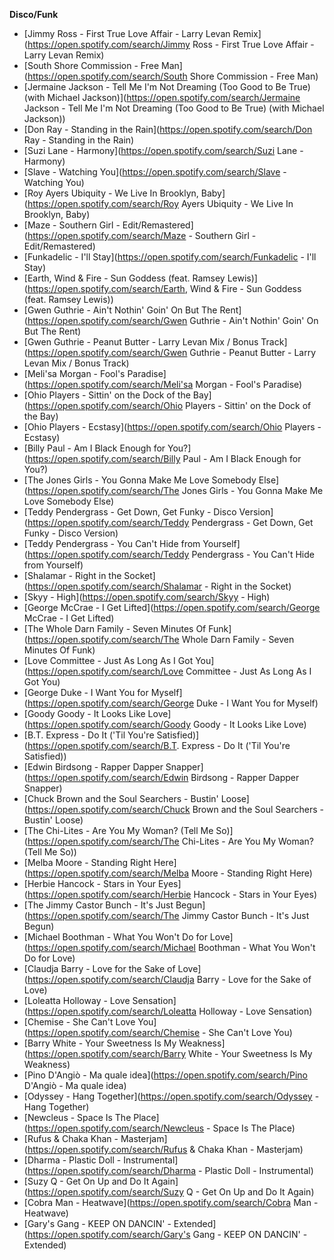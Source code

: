**Disco/Funk**
- [Jimmy Ross - First True Love Affair - Larry Levan Remix](https://open.spotify.com/search/Jimmy Ross - First True Love Affair - Larry Levan Remix)
- [South Shore Commission - Free Man](https://open.spotify.com/search/South Shore Commission - Free Man)
- [Jermaine Jackson - Tell Me I'm Not Dreaming (Too Good to Be True) (with Michael Jackson)](https://open.spotify.com/search/Jermaine Jackson - Tell Me I'm Not Dreaming (Too Good to Be True) (with Michael Jackson))
- [Don Ray - Standing in the Rain](https://open.spotify.com/search/Don Ray - Standing in the Rain)
- [Suzi Lane - Harmony](https://open.spotify.com/search/Suzi Lane - Harmony)
- [Slave - Watching You](https://open.spotify.com/search/Slave - Watching You)
- [Roy Ayers Ubiquity - We Live In Brooklyn, Baby](https://open.spotify.com/search/Roy Ayers Ubiquity - We Live In Brooklyn, Baby)
- [Maze - Southern Girl - Edit/Remastered](https://open.spotify.com/search/Maze - Southern Girl - Edit/Remastered)
- [Funkadelic - I'll Stay](https://open.spotify.com/search/Funkadelic - I'll Stay)
- [Earth, Wind & Fire - Sun Goddess (feat. Ramsey Lewis)](https://open.spotify.com/search/Earth, Wind & Fire - Sun Goddess (feat. Ramsey Lewis))
- [Gwen Guthrie - Ain't Nothin' Goin' On But The Rent](https://open.spotify.com/search/Gwen Guthrie - Ain't Nothin' Goin' On But The Rent)
- [Gwen Guthrie - Peanut Butter - Larry Levan Mix / Bonus Track](https://open.spotify.com/search/Gwen Guthrie - Peanut Butter - Larry Levan Mix / Bonus Track)
- [Meli'sa Morgan - Fool's Paradise](https://open.spotify.com/search/Meli'sa Morgan - Fool's Paradise)
- [Ohio Players - Sittin' on the Dock of the Bay](https://open.spotify.com/search/Ohio Players - Sittin' on the Dock of the Bay)
- [Ohio Players - Ecstasy](https://open.spotify.com/search/Ohio Players - Ecstasy)
- [Billy Paul - Am I Black Enough for You?](https://open.spotify.com/search/Billy Paul - Am I Black Enough for You?)
- [The Jones Girls - You Gonna Make Me Love Somebody Else](https://open.spotify.com/search/The Jones Girls - You Gonna Make Me Love Somebody Else)
- [Teddy Pendergrass - Get Down, Get Funky - Disco Version](https://open.spotify.com/search/Teddy Pendergrass - Get Down, Get Funky - Disco Version)
- [Teddy Pendergrass - You Can't Hide from Yourself](https://open.spotify.com/search/Teddy Pendergrass - You Can't Hide from Yourself)
- [Shalamar - Right in the Socket](https://open.spotify.com/search/Shalamar - Right in the Socket)
- [Skyy - High](https://open.spotify.com/search/Skyy - High)
- [George McCrae - I Get Lifted](https://open.spotify.com/search/George McCrae - I Get Lifted)
- [The Whole Darn Family - Seven Minutes Of Funk](https://open.spotify.com/search/The Whole Darn Family - Seven Minutes Of Funk)
- [Love Committee - Just As Long As I Got You](https://open.spotify.com/search/Love Committee - Just As Long As I Got You)
- [George Duke - I Want You for Myself](https://open.spotify.com/search/George Duke - I Want You for Myself)
- [Goody Goody - It Looks Like Love](https://open.spotify.com/search/Goody Goody - It Looks Like Love)
- [B.T. Express - Do It ('Til You're Satisfied)](https://open.spotify.com/search/B.T. Express - Do It ('Til You're Satisfied))
- [Edwin Birdsong - Rapper Dapper Snapper](https://open.spotify.com/search/Edwin Birdsong - Rapper Dapper Snapper)
- [Chuck Brown and the Soul Searchers - Bustin' Loose](https://open.spotify.com/search/Chuck Brown and the Soul Searchers - Bustin' Loose)
- [The Chi-Lites - Are You My Woman? (Tell Me So)](https://open.spotify.com/search/The Chi-Lites - Are You My Woman? (Tell Me So))
- [Melba Moore - Standing Right Here](https://open.spotify.com/search/Melba Moore - Standing Right Here)
- [Herbie Hancock - Stars in Your Eyes](https://open.spotify.com/search/Herbie Hancock - Stars in Your Eyes)
- [The Jimmy Castor Bunch - It's Just Begun](https://open.spotify.com/search/The Jimmy Castor Bunch - It's Just Begun)
- [Michael Boothman - What You Won't Do for Love](https://open.spotify.com/search/Michael Boothman - What You Won't Do for Love)
- [Claudja Barry - Love for the Sake of Love](https://open.spotify.com/search/Claudja Barry - Love for the Sake of Love)
- [Loleatta Holloway - Love Sensation](https://open.spotify.com/search/Loleatta Holloway - Love Sensation)
- [Chemise - She Can't Love You](https://open.spotify.com/search/Chemise - She Can't Love You)
- [Barry White - Your Sweetness Is My Weakness](https://open.spotify.com/search/Barry White - Your Sweetness Is My Weakness)
- [Pino D'Angiò - Ma quale idea](https://open.spotify.com/search/Pino D'Angiò - Ma quale idea)
- [Odyssey - Hang Together](https://open.spotify.com/search/Odyssey - Hang Together)
- [Newcleus - Space Is The Place](https://open.spotify.com/search/Newcleus - Space Is The Place)
- [Rufus & Chaka Khan - Masterjam](https://open.spotify.com/search/Rufus & Chaka Khan - Masterjam)
- [Dharma - Plastic Doll - Instrumental](https://open.spotify.com/search/Dharma - Plastic Doll - Instrumental)
- [Suzy Q - Get On Up and Do It Again](https://open.spotify.com/search/Suzy Q - Get On Up and Do It Again)
- [Cobra Man - Heatwave](https://open.spotify.com/search/Cobra Man - Heatwave)
- [Gary's Gang - KEEP ON DANCIN' - Extended](https://open.spotify.com/search/Gary's Gang - KEEP ON DANCIN' - Extended)
